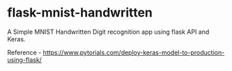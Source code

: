# flask-mnist-handwritten

A Simple MNIST Handwritten Digit recognition app using flask API and Keras.

Reference - https://www.pytorials.com/deploy-keras-model-to-production-using-flask/
